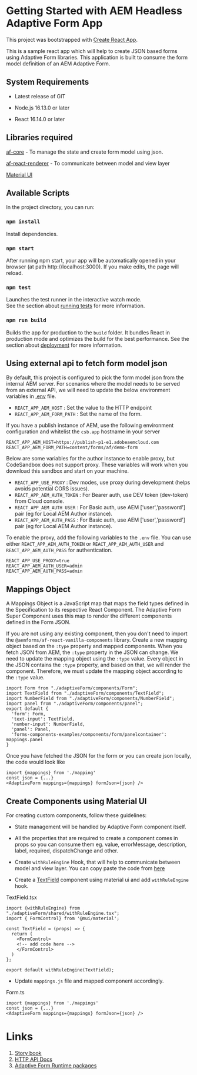 # Getting Started with AEM Headless Adaptive Form App

This project was bootstrapped with [Create React App](https://github.com/facebook/create-react-app).

This is a sample react app which will help to create JSON based forms using Adaptive Form libraries. This application is built to consume the form model definition of an AEM Adaptive Form.

## System Requirements

* Latest release of GIT

* Node.js 16.13.0 or later

* React 16.14.0 or later


## Libraries required
[af-core](https://www.npmjs.com/package/@aemforms/af-core) - To manage the state and create form model using json.

[af-react-renderer](https://www.npmjs.com/package/@aemforms/af-react-renderer) - To communicate between model and view layer

[Material UI](https://mui.com/material-ui/getting-started/)


## Available Scripts

In the project directory, you can run:

### `npm install`

Install dependencies.

### `npm start`

After running npm start, your app will be automatically opened in your browser (at path http://localhost:3000). If you make edits, the page will reload.

### `npm test`

Launches the test runner in the interactive watch mode.\
See the section about [running tests](https://facebook.github.io/create-react-app/docs/running-tests) for more information.

### `npm run build`

Builds the app for production to the `build` folder. It bundles React in production mode and optimizes the build for the best performance. See the section about [deployment](https://facebook.github.io/create-react-app/docs/deployment) for more information.

## Using external api to fetch form model json
By default, this project is configured to pick the form model json from the internal AEM server. For scenarios where the model needs to be served from an external API, we will need to update the below environment variables in [.env](./.env) file.
* `REACT_APP_AEM_HOST` : Set the value to the HTTP endpoint
* `REACT_APP_AEM_FORM_PATH` : Set the name of the form.

If you have a publish instance of AEM, use the following environment configuration and whitelist the `csb.app` hostname in your server
```
REACT_APP_AEM_HOST=https://publish-p1-e1.adobeaemcloud.com
REACT_APP_AEM_FORM_PATH=content/forms/af/demo-form
```

Below are some variables for the author instance to enable proxy, but CodeSandbox does not support proxy. These variables will work when you download this sandbox and start on your machine.
* `REACT_APP_USE_PROXY` : Dev modes, use proxy during development (helps avoids potential CORS issues).
* `REACT_APP_AEM_AUTH_TOKEN` : For Bearer auth, use DEV token (dev-token) from Cloud console.
* `REACT_APP_AEM_AUTH_USER` :  For Basic auth, use AEM ['user','password'] pair (eg for Local AEM Author instance).
* `REACT_APP_AEM_AUTH_PASS` : For Basic auth, use AEM ['user','password'] pair (eg for Local AEM Author instance).

To enable the proxy, add the following variables to the `.env` file. You can use either `REACT_APP_AEM_AUTH_TOKEN` or `REACT_APP_AEM_AUTH_USER` and `REACT_APP_AEM_AUTH_PASS` for authentication.
```
REACT_APP_USE_PROXY=true
REACT_APP_AEM_AUTH_USER=admin
REACT_APP_AEM_AUTH_PASS=admin
```

## Mappings Object

A Mappings Object is a JavaScript map that maps the field types defined in the Specification to its respective React Component. The Adaptive Form Super Component uses this map to render the different components defined in the Form JSON.

If you are not using any existing component, then you don't need to import the `@aemforms/af-react-vanilla-components` library. Create a new mapping object based on the `:type` property and mapped components. When you fetch JSON from AEM, the `:type` property in the JSON can change. We need to update the mapping object using the `:type` value. Every object in the JSON contains the `:type` property, and based on that, we will render the component. Therefore, we must update the mapping object according to the `:type` value.

```
import Form from "./adaptiveForm/components/Form";
import TextField from "./adaptiveForm/components/TextField";
import NumberField from "./adaptiveForm/components/NumberField";
import panel from "./adaptiveForm/components/panel";
export default {
  'form': Form,
  'text-input': TextField,
  'number-input': NumberField,
  'panel': Panel,
  'forms-components-examples/components/form/panelcontainer': mappings.panel
}
```

Once you have fetched the JSON for the form or you can create json locally, the code would look like
```
import {mappings} from './mapping'
const json = {...}
<AdaptiveForm mappings={mappings} formJson={json} />
```

## Create Components using Material UI
For creating custom components, follow these guidelines:
- State management will be handled by Adaptive Form component itself.
- All the properties that are required to create a component comes in props so you can consume them eg. value, errorMessage, description, label, required, dispatchChange and other.

- Create `withRuleEngine` Hook, that will help to communicate between model and view layer. You can copy paste the code from [here](https://github.com/adobe/aem-forms-headless-components/blob/main/packages/react-vanilla-components/src/utils/withRuleEngine.tsx)

- Create a [TextField](src/adaptiveForm/components/TextField.tsx) component using material ui and add `withRuleEngine` hook.

TextField.tsx
```
import {withRuleEngine} from "./adaptiveForm/shared/withRuleEngine.tsx";
import { FormControl} from '@mui/material';

const TextField = (props) => {
  return (
    <FormControl>
    <!-- add code here -->
    </FormControl>
  )
};

export default withRuleEngine(TextField);
```

- Update `mappings.js` file and mapped component accordingly.

Form.ts
```
import {mappings} from './mappings'
const json = {...}
<AdaptiveForm mappings={mappings} formJson={json} />
```

# Links
1. [Story book](https://opensource.adobe.com/aem-forms-af-runtime/storybook)
2. [HTTP API Docs](https://opensource.adobe.com/aem-forms-af-runtime/api)
3. [Adaptive Form Runtime packages](https://www.npmjs.com/org/aemforms)
